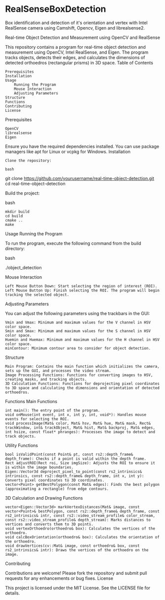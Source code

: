 # RealSenseBoxDetection
Box identification and detection of it's orientation and vertex with Intel RealSense camera using Camshift, Opencv, Eigen and librealsense2.


Real-time Object Detection and Measurement using OpenCV and RealSense

This repository contains a program for real-time object detection and measurement using OpenCV, Intel RealSense, and Eigen. The program tracks objects, detects their edges, and calculates the dimensions of detected orthoedros (rectangular prisms) in 3D space.
Table of Contents

    Prerequisites
    Installation
    Usage
        Running the Program
        Mouse Interaction
        Adjusting Parameters
    Structure
    Functions
    Contributing
    License

Prerequisites

    OpenCV
    librealsense
    Eigen

Ensure you have the required dependencies installed. You can use package managers like apt for Linux or vcpkg for Windows.
Installation

    Clone the repository:

    bash

git clone https://github.com/yourusername/real-time-object-detection.git
cd real-time-object-detection

Build the project:

bash

    mkdir build
    cd build
    cmake ..
    make

Usage
Running the Program

To run the program, execute the following command from the build directory:

bash

./object_detection

Mouse Interaction

    Left Mouse Button Down: Start selecting the region of interest (ROI).
    Left Mouse Button Up: Finish selecting the ROI. The program will begin tracking the selected object.

Adjusting Parameters

You can adjust the following parameters using the trackbars in the GUI:

    Vmin and Vmax: Minimum and maximum values for the V channel in HSV color space.
    Smin and Smax: Minimum and maximum values for the S channel in HSV color space.
    Huemin and Huemax: Minimum and maximum values for the H channel in HSV color space.
    minContour: Minimum contour area to consider for object detection.

Structure

    Main Program: Contains the main function which initializes the camera, sets up the GUI, and processes the video stream.
    Image Processing Functions: Functions for converting images to HSV, creating masks, and tracking objects.
    3D Calculation Functions: Functions for deprojecting pixel coordinates to 3D space and calculating the dimensions and orientation of detected orthoedros.

Functions
Main Functions

    int main(): The entry point of the program.
    void onMouse(int event, int x, int y, int, void*): Handles mouse events for selecting the ROI.
    void processImage(Mat& color, Mat& hsv, Mat& hue, Mat& mask, Rect& trackWindow, int& trackObject, Mat& hist, Mat& backproj, Mat& edges, int hsize, const float* phranges): Processes the image to detect and track objects.

Utility Functions

    bool isValidPoint(const Point& pt, const rs2::depth_frame& depth_frame): Checks if a point is valid within the depth frame.
    Rect adjustROI(Rect roi, Size imgSize): Adjusts the ROI to ensure it is within the image boundaries.
    Eigen::Vector3d deproject_pixel_to_point(const rs2_intrinsics& intrinsics, const rs2::depth_frame& depth_frame, int x, int y): Converts pixel coordinates to 3D coordinates.
    vector<Point> getBestPolygon(const Mat& edges): Finds the best polygon (approximating a rectangle) from edge contours.

3D Calculation and Drawing Functions

    vector<Eigen::Vector3d> markVertexDistances(Mat& image, const vector<Point>& bestPolygon, const rs2::depth_frame& depth_frame, const rs2_intrinsics& intr, const rs2::video_stream_profile& color_stream, const rs2::video_stream_profile& depth_stream): Marks distances to vertices and converts them to 3D points.
    void vertexOrthoedro(orthoedro& box): Calculates the vertices of the orthoedro.
    void calcBoxOrientation(orthoedro& box): Calculates the orientation of the orthoedro.
    void drawVertices(cv::Mat& image, const orthoedro& box, const rs2_intrinsics& intr): Draws the vertices of the orthoedro on the image.

Contributing

Contributions are welcome! Please fork the repository and submit pull requests for any enhancements or bug fixes.
License

This project is licensed under the MIT License. See the LICENSE file for details.
